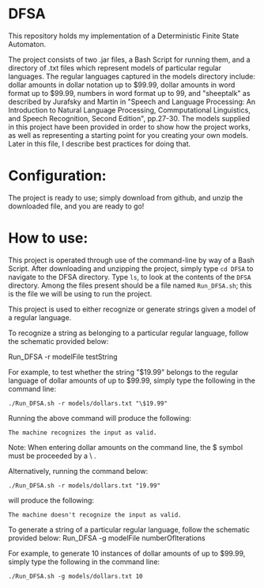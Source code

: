 # DFSA
This repository holds my implementation of a Deterministic Finite State Automaton.

The project consists of two .jar files, a Bash Script for running them, and a directory of .txt files which represent models of particular regular languages.  The regular languages captured in the models directory include: dollar amounts in dollar notation up to $99.99, dollar amounts in word format up to $99.99, numbers in word format up to 99, and "sheeptalk" as described by Jurafsky and Martin in "Speech and Language Processing: An Introduction to Natural Language Processing, Commputational Linguistics, and Speech Recognition, Second Edition", pp.27-30.  The models supplied in this project have been provided in order to show how the project works, as well as representing a starting point for you creating your own models.  Later in this file, I describe best practices for doing that.

Configuration:
=================
The project is ready to use; simply download from github, and unzip the downloaded file, and you are ready to go!

How to use:
=================
This project is operated through use of the command-line by way of a Bash Script.  After downloading and unzipping the project, simply type <code>cd DFSA</code> to navigate to the DFSA directory.  Type <code>ls</code>, to look at the contents of the <code>DFSA</code> directory.  Among the files present should be a file named <code>Run_DFSA.sh</code>; this is the file we will be using to run the project.

This project is used to either recognize or generate strings given a model of a regular language.

To recognize a string as belonging to a particular regular language, follow the schematic provided below:

<tab></tab>Run_DFSA -r modelFile testString

For example, to test whether the string "$19.99" belongs to the regular language of dollar amounts of up to $99.99, simply type the following in the command line:

<code>./Run_DFSA.sh -r models/dollars.txt "\\$19.99"</code>

Running the above command will produce the following:

<code>The machine recognizes the input as valid.</code>

Note: When entering dollar amounts on the command line, the $ symbol must be proceeded by a \ .

Alternatively, running the command below:

<code>./Run_DFSA.sh -r models/dollars.txt "19.99"</code>

will produce the following:

<code>The machine doesn't recognize the input as valid.</code>

To generate a string of a particular regular language, follow the schematic provided below:
Run_DFSA -g modelFile numberOfIterations

For example, to generate 10 instances of dollar amounts of up to $99.99, simply type the following in the command line:

<code>./Run_DFSA.sh -g models/dollars.txt 10</code>
